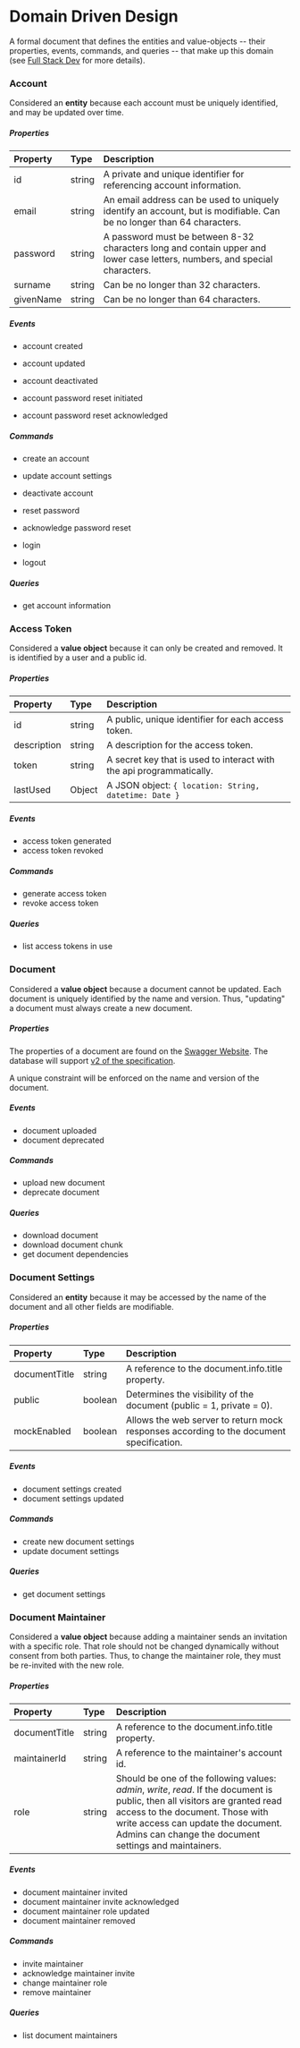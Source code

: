 # Domain Driven Design

A formal document that defines the entities and value-objects -- their
properties, events, commands, and queries -- that make up this domain
(see
[Full Stack Dev](https://gi60s.github.io/full-stack-dev/fundamentals/domain-driven-design/)
for more details).

### Account

Considered an **entity** because each account must be uniquely
identified, and may be updated over time.

##### Properties

| Property  | Type   | Description                                                                                                                |
|:----------|:-------|:---------------------------------------------------------------------------------------------------------------------------|
| id        | string | A private and unique identifier for referencing account information.                                                       |
| email     | string | An email address can be used to uniquely identify an account, but is modifiable. Can be no longer than 64 characters.      |
| password  | string | A password must be between 8-32 characters long and contain upper and lower case letters, numbers, and special characters. |
| surname   | string | Can be no longer than 32 characters.                                                                                       |
| givenName | string | Can be no longer than 64 characters.                                                                                       |

##### Events

- account created
- account updated
- account deactivated

- account password reset initiated
- account password reset acknowledged

##### Commands

- create an account
- update account settings
- deactivate account

- reset password
- acknowledge password reset

- login
- logout

##### Queries

- get account information

### Access Token

Considered a **value object** because it can only be created and
removed. It is identified by a user and a public id.

##### Properties

| Property    | Type   | Description                                                          |
|:------------|:-------|:---------------------------------------------------------------------|
| id          | string | A public, unique identifier for each access token.                   |
| description | string | A description for the access token.                                  |
| token       | string | A secret key that is used to interact with the api programmatically. |
| lastUsed    | Object | A JSON object: ```{ location: String, datetime: Date }```            |

##### Events

- access token generated
- access token revoked

##### Commands

- generate access token
- revoke access token

##### Queries

- list access tokens in use

### Document

Considered a **value object** because a document cannot be updated. Each
document is uniquely identified by the name and version. Thus,
"updating" a document must always create a new document.

##### Properties

The properties of a document are found on the
[Swagger Website](https://swagger.io/specification/). The database will
support [v2 of the specification](https://swagger.io/specification/v2/).

A unique constraint will be enforced on the name and version of the
document.

##### Events

- document uploaded
- document deprecated

##### Commands

- upload new document
- deprecate document

##### Queries

- download document
- download document chunk
- get document dependencies

### Document Settings

Considered an **entity** because it may be accessed by the name of the
document and all other fields are modifiable.

##### Properties

| Property      | Type    | Description                                                                             |
|:--------------|:--------|:----------------------------------------------------------------------------------------|
| documentTitle | string  | A reference to the document.info.title property.                                        |
| public        | boolean | Determines the visibility of the document (public = 1, private = 0).                    |
| mockEnabled   | boolean | Allows the web server to return mock responses according to the document specification. |

##### Events

- document settings created
- document settings updated

##### Commands

- create new document settings
- update document settings

##### Queries

- get document settings

### Document Maintainer

Considered a **value object** because adding a maintainer sends an
invitation with a specific role. That role should not be changed
dynamically without consent from both parties. Thus, to change the
maintainer role, they must be re-invited with the new role.

##### Properties

| Property      | Type   | Description                                                                                                                                                                                                                                                      |
|:--------------|:-------|:-----------------------------------------------------------------------------------------------------------------------------------------------------------------------------------------------------------------------------------------------------------------|
| documentTitle | string | A reference to the document.info.title property.                                                                                                                                                                                                                 |
| maintainerId  | string | A reference to the maintainer's account id.                                                                                                                                                                                                                      |
| role          | string | Should be one of the following values: *admin*, *write*, *read*. If the document is public, then all visitors are granted read access to the document. Those with write access can update the document. Admins can change the document settings and maintainers. |

##### Events

- document maintainer invited
- document maintainer invite acknowledged
- document maintainer role updated
- document maintainer removed

##### Commands

- invite maintainer
- acknowledge maintainer invite
- change maintainer role
- remove maintainer

##### Queries

- list document maintainers

